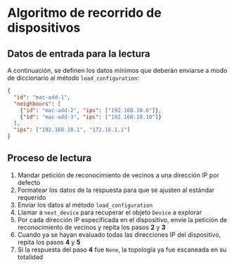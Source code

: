 # Algoritmo de recorrido de dispositivos

## Datos de entrada para la lectura

A continuación, se definen los datos mínimos que deberán enviarse a modo de diccionario al método `load_configuration`:

```JSON
{
  "id": "mac-add-1",
  "neighbours": [
    {"id": "mac-add-2", "ips": ["192.168.10.6"]},
    {"id": "mac-add-3", "ips": ["192.168.10.10"]}
  ],
  "ips": ["192.168.10.1", "172.16.1.1"]
}
```

## Proceso de lectura

1. Mandar petición de reconocimiento de vecinos a una dirección IP por defecto
2. Formatear los datos de la respuesta para que se ajusten al estándar requerido
3. Enviar los datos al método `load_configuration`
4. Llamar a `next_device` para recuperar el objeto `Device` a explorar
5. Por cada dirección IP especificada en el dispositivo, envíe la petición de reconocimiento de vecinos y repita los pasos **2** y **3**
6. Cuando ya se hayan evaluado todas las direcciones IP del dispositivo, repita los pasos **4** y **5**
7. Si la respuesta del paso **4** fue `None`, la topología ya fue escaneada en su totalidad
